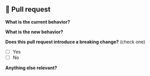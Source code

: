 ## 🌷  Pull request
<!-- 📖  https://github.com/caviajs/.github/blob/master/CONTRIBUTING.md -->

**What is the current behavior?**
<!-- ✍️  Please describe the current behavior that you are modifying, or link to a relevant issue... -->

**What is the new behavior?**
<!-- ✍️  Please describe the new behavior... -->

**Does this pull request introduce a breaking change?** (check one)
- [ ] Yes
- [ ] No

<!-- ✍️  If this pull request contains a breaking change, please describe the impact and migration path... -->

**Anything else relevant?**
<!-- ✍️  Any other important information... -->
